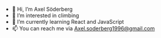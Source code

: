 - 👋 Hi, I’m Axel Söderberg
- 👀 I’m interested in climbing
- 🌱 I’m currently learning React and JavaScript
- 📫 You can reach me via Axel.soderberg1996@gmail.com


